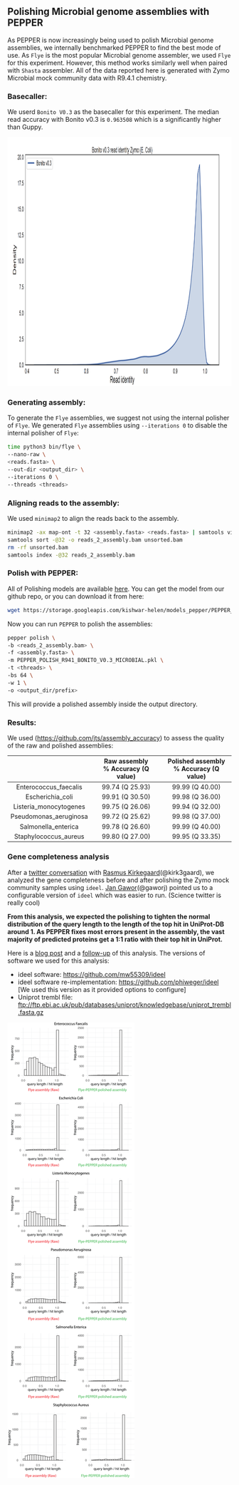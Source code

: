 ## Polishing Microbial genome assemblies with PEPPER
As PEPPER is now increasingly being used to polish Microbial genome assemblies, we internally benchmarked PEPPER to find the best mode of use. As `Flye` is the most popular Microbial genome assembler, we used `Flye` for this experiment. However, this method works similarly well when paired with `Shasta` assembler. All of the data reported here is generated with Zymo Microbial mock community data with R9.4.1 chemistry.



### Basecaller:
We userd `Bonito V0.3` as the basecaller for this experiment. The median read accuracy with Bonito v0.3 is `0.963508` which is a significantly higher than Guppy.

<img src="../img/bonito_read_quality_zymo.png" alt="Bonito read quality" height="560p"> </img>


### Generating assembly:

To generate the `Flye` assemblies, we suggest not using the internal polisher of `Flye`. We generated `Flye` assemblies using `--iterations 0` to disable the internal polisher of `Flye`:
```bash
time python3 bin/flye \
--nano-raw \
<reads.fasta> \
--out-dir <output_dir> \
--iterations 0 \
--threads <threads>
```

### Aligning reads to the assembly:
We used `minimap2` to align the reads back to the assembly.

```bash
minimap2 -ax map-ont -t 32 <assembly.fasta> <reads.fasta> | samtools view -hb -F 0x904 > unsorted.bam
samtools sort -@32 -o reads_2_assembly.bam unsorted.bam
rm -rf unsorted.bam
samtools index -@32 reads_2_assembly.bam
```

### Polish with PEPPER:
All of Polishing models are available [here](https://storage.googleapis.com/kishwar-helen/models_pepper/). You can get the model from our github repo, or you can download it from here:
```bash
wget https://storage.googleapis.com/kishwar-helen/models_pepper/PEPPER_POLISH_R941_BONITO_V0.3_MICROBIAL.pkl
```
Now you can run `PEPPER` to polish the assemblies:

```bash
pepper polish \
-b <reads_2_assembly.bam> \
-f <assembly.fasta> \
-m PEPPER_POLISH_R941_BONITO_V0.3_MICROBIAL.pkl \
-t <threads> \
-bs 64 \
-w 1 \
-o <output_dir/prefix>
```

This will provide a polished assembly inside the output directory.

### Results:
We used (https://github.com/jts/assembly_accuracy) to assess the quality of the raw and polished assemblies:


|                        | Raw assembly<br> % Accuracy (Q value) | Polished assembly<br> % Accuracy (Q value) |
|:----------------------:|:-------------------------------------:|:------------------------------------------:|
|  Enterococcus_faecalis |            99.74 (Q 25.93)            |               99.99 (Q 40.00)              |
|    Escherichia_coli    |            99.91 (Q 30.50)            |               99.98 (Q 36.00)              |
| Listeria_monocytogenes |            99.75 (Q 26.06)            |               99.94 (Q 32.00)              |
| Pseudomonas_aeruginosa |            99.72 (Q 25.62)            |               99.98 (Q 37.00)              |
|   Salmonella_enterica  |            99.78 (Q 26.60)            |               99.99 (Q 40.00)              |
|  Staphylococcus_aureus |            99.80 (Q 27.00)            |               99.95 (Q 33.35)              |

### Gene completeness analysis
After a [twitter conversation](https://twitter.com/kishwarshafin/status/1327379029817585665) with [Rasmus Kirkegaard](https://twitter.com/kirk3gaard)(@kirk3gaard), we analyzed the gene completeness before and after polishing the Zymo mock community samples using `ideel`. [Jan Gawor](https://twitter.com/gaworj)(@gaworj) pointed us to a configurable version of `ideel` which was easier to run. (Science twitter is really cool)

**From this analysis, we expected the polishing to tighten the normal distribution of the query length to the length of the top hit in UniProt-DB around 1. As PEPPER fixes most errors present in the assembly, the vast majority of predicted proteins get a 1:1 ratio with their top hit in UniProt.**

Here is a [blog post](http://www.opiniomics.org/a-simple-test-for-uncorrected-insertions-and-deletions-indels-in-bacterial-genomes/) and a [follow-up](http://www.opiniomics.org/with-great-power-comes-great-responsibility/) of this analysis. The versions of software we used for this analysis:
* ideel software: https://github.com/mw55309/ideel
* ideel software re-implementation: https://github.com/phiweger/ideel [We used this version as it provided options to configure]
* Uniprot trembl file: ftp://ftp.ebi.ac.uk/pub/databases/uniprot/knowledgebase/uniprot_trembl.fasta.gz


<img src="../img/Zymo_ideel.png" alt="Bonito read quality"> </img>
